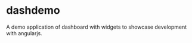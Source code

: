 dashdemo
========

A demo application of dashboard with widgets to showcase development with angularjs.
